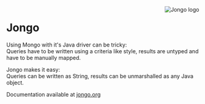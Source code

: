 <img src="https://github.com/bguerout/jongo/raw/gh-pages/assets/img/jongo.png" alt="Jongo logo" title="Jongo" align="right">

# Jongo

Using Mongo with it's Java driver can be tricky: 
<br>
Queries have to be written using a criteria like style, results are untyped and have to be manually mapped. 

Jongo makes it easy: 
<br>
Queries can be written as String, results can be unmarshalled as any Java object.


Documentation available at <a href="http://www.jongo.org/">jongo.org</a>



